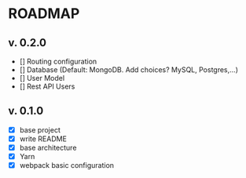# ROADMAP

## v. 0.2.0
- [] Routing configuration
- [] Database (Default: MongoDB. Add choices? MySQL, Postgres,...)
- [] User Model
- [] Rest API Users

## v. 0.1.0
- [x] base project
- [x] write README
- [x] base architecture
- [x] Yarn
- [x] webpack basic configuration